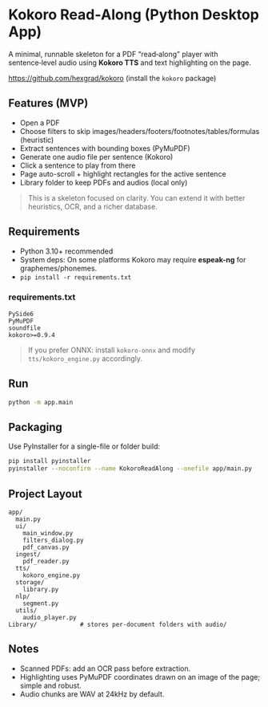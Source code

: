 # Kokoro Read‑Along (Python Desktop App)

A minimal, runnable skeleton for a PDF “read‑along” player with sentence‑level audio using **Kokoro TTS** and text highlighting on the page.

https://github.com/hexgrad/kokoro  (install the `kokoro` package)

## Features (MVP)
- Open a PDF
- Choose filters to skip images/headers/footers/footnotes/tables/formulas (heuristic)
- Extract sentences with bounding boxes (PyMuPDF)
- Generate one audio file per sentence (Kokoro)
- Click a sentence to play from there
- Page auto-scroll + highlight rectangles for the active sentence
- Library folder to keep PDFs and audios (local only)

> This is a skeleton focused on clarity. You can extend it with better heuristics, OCR, and a richer database.

## Requirements

- Python 3.10+ recommended
- System deps: On some platforms Kokoro may require **espeak-ng** for graphemes/phonemes.
- `pip install -r requirements.txt`

### requirements.txt
```text
PySide6
PyMuPDF
soundfile
kokoro>=0.9.4
```
> If you prefer ONNX: install `kokoro-onnx` and modify `tts/kokoro_engine.py` accordingly.

## Run
```bash
python -m app.main
```

## Packaging
Use PyInstaller for a single-file or folder build:
```bash
pip install pyinstaller
pyinstaller --noconfirm --name KokoroReadAlong --onefile app/main.py
```

## Project Layout
```
app/
  main.py
  ui/
    main_window.py
    filters_dialog.py
    pdf_canvas.py
  ingest/
    pdf_reader.py
  tts/
    kokoro_engine.py
  storage/
    library.py
  nlp/
    segment.py
  utils/
    audio_player.py
Library/            # stores per-document folders with audio/
```

## Notes
- Scanned PDFs: add an OCR pass before extraction.
- Highlighting uses PyMuPDF coordinates drawn on an image of the page; simple and robust.
- Audio chunks are WAV at 24kHz by default.
